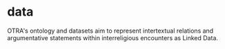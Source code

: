 # data
OTRA's ontology and datasets aim to represent intertextual relations and argumentative statements within interreligious encounters as Linked Data.
